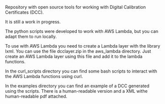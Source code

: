 Repository with open source tools for working with Digital Calibration Certificates (DCC).

It is still a work in progress.

The python scripts were developed to work with AWS Lambda, but you can adapt them to run locally.

To use with AWS Lambda you need to create a Lambda layer with the library lxml. You can use the file dcclayer.zip in the aws_lambda directory. Just create an AWS Lambda layer using this file and add it to the lambda functions.

In the curl_scripts directory you can find some bash scripts to interact with the AWS Lambda functions using curl.

In the examples directory you can find an example of a DCC generated using the scripts. There is a human-readable version and a XML withe human-readable pdf attached.

